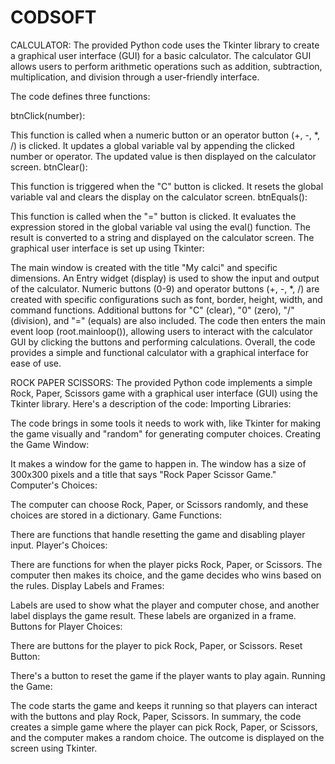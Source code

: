 # CODSOFT

CALCULATOR:
The provided Python code uses the Tkinter library to create a graphical user interface (GUI) for a basic calculator. The calculator GUI allows users to perform arithmetic operations such as addition, subtraction, multiplication, and division through a user-friendly interface.

The code defines three functions:

btnClick(number):

This function is called when a numeric button or an operator button (+, -, *, /) is clicked.
It updates a global variable val by appending the clicked number or operator.
The updated value is then displayed on the calculator screen.
btnClear():

This function is triggered when the "C" button is clicked.
It resets the global variable val and clears the display on the calculator screen.
btnEquals():

This function is called when the "=" button is clicked.
It evaluates the expression stored in the global variable val using the eval() function.
The result is converted to a string and displayed on the calculator screen.
The graphical user interface is set up using Tkinter:

The main window is created with the title "My calci" and specific dimensions.
An Entry widget (display) is used to show the input and output of the calculator.
Numeric buttons (0-9) and operator buttons (+, -, *, /) are created with specific configurations such as font, border, height, width, and command functions.
Additional buttons for "C" (clear), "0" (zero), "/" (division), and "=" (equals) are also included.
The code then enters the main event loop (root.mainloop()), allowing users to interact with the calculator GUI by clicking the buttons and performing calculations. Overall, the code provides a simple and functional calculator with a graphical interface for ease of use.


ROCK PAPER SCISSORS:
The provided Python code implements a simple Rock, Paper, Scissors game with a graphical user interface (GUI) using the Tkinter library. Here's a description of the code:
Importing Libraries:

The code brings in some tools it needs to work with, like Tkinter for making the game visually and "random" for generating computer choices.
Creating the Game Window:

It makes a window for the game to happen in. The window has a size of 300x300 pixels and a title that says "Rock Paper Scissor Game."
Computer's Choices:

The computer can choose Rock, Paper, or Scissors randomly, and these choices are stored in a dictionary.
Game Functions:

There are functions that handle resetting the game and disabling player input.
Player's Choices:

There are functions for when the player picks Rock, Paper, or Scissors. The computer then makes its choice, and the game decides who wins based on the rules.
Display Labels and Frames:

Labels are used to show what the player and computer chose, and another label displays the game result. These labels are organized in a frame.
Buttons for Player Choices:

There are buttons for the player to pick Rock, Paper, or Scissors.
Reset Button:

There's a button to reset the game if the player wants to play again.
Running the Game:

The code starts the game and keeps it running so that players can interact with the buttons and play Rock, Paper, Scissors.
In summary, the code creates a simple game where the player can pick Rock, Paper, or Scissors, and the computer makes a random choice. The outcome is displayed on the screen using Tkinter.
